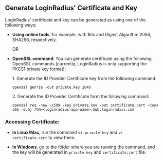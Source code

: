 ## Generate LoginRadius' Certificate and Key
LoginRadius' certificate and key can be generated as using one of the following ways:

- **Using online tools**, for example, with Bits and Digest Algorithm 2056, SHA256, respectively.

   OR

- **OpenSSL command**: You can generate certificate using the following OpenSSL commands (currently, LoginRadius is only supporting the PKCS1 private key format):


   <span>1.</span>  Generate the ID Provider Certificate key from the following command:

   `openssl genrsa -out private.key 2048`


   <span>2.</span> Generate the ID Provider Certificate form the following command:

   `openssl req -new -x509 -key private.key -out certificate.cert -days 365 -subj /CN=<loginradius-app-name>.hub.loginradius.com`

### Accessing Certificate:
- **In Linux/Mac**, run the command  `vi private.key` and `vi certificate.cert` to view them.

- **In Windows**, go to the folder where you are running the command, and the key will be generated in `private.key` and `certificate.cert` file.